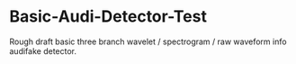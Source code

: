 # Basic-Audi-Detector-Test

Rough draft basic three branch wavelet / spectrogram / raw waveform info audifake detector.  
